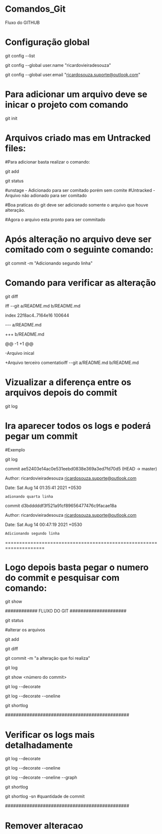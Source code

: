 # Comandos_Git
Fluxo do GITHUB


# Configuração global


git config --list

git config --global user.name "ricardovieiradesouza"

git config --global user.email "ricardosouza.suporte@outlook.com"



# Para adicionar um arquivo deve se inicar o projeto com comando 

git init

# Arquivos criado mas em Untracked files:

#Para adicionar basta realizar o comando:

git add <nome do arquivo>

git status
  
  
#unstage - Adicionado para ser comitado porém sem comite 
#Untracked - Arquivo não adionado para ser comitado

  
#Boa praticas do git deve ser adicionado somente o arquivo que houve alteração.

#Agora o arquivo esta pronto para ser commitado
  
# Após alteração no arquivo deve ser comitado com o seguinte comando:

git commit -m "Adicionando segundo linha"

# Comando para verificar as alteração 

git diff

iff --git a/README.md b/README.md
  
index 22f8ac4..7164e16 100644
  
--- a/README.md
  
+++ b/README.md
  
@@ -1 +1 @@
  
-Arquivo inical
  
+Arquivo terceiro comentatioiff --git a/README.md b/README.md

 
  
  
  
# Vizualizar a diferença entre os arquivos depois do commit

git log 

# Ira aparecer todos os logs e poderá pegar um commit 

#Exemplo

 git log

  
  
  
  
commit ae52403e14ac0e531eebd0838e369a3ed7fd70d5 (HEAD -> master)
  
Author: ricardovieiradesouza <ricardosouza.suporte@outlook.com>
  
Date:   Sat Aug 14 01:35:41 2021 +0530

    adionando quarta linha
  

commit d3bdddddf3f521a91cf89656477476c9facae18a
  
Author: ricardovieiradesouza <ricardosouza.suporte@outlook.com>
  
Date:   Sat Aug 14 00:47:19 2021 +0530
  

    Adicionando segundo linha
  
  
  
====================================================================

# Logo depois basta pegar o numero do commit e pesquisar com comando:


git show <numero do commit>

  
############   FLUXO DO GIT #####################

git status
  
#alterar os arquivos
  
git add <arquivo>
  
git diff
  
git commit -m "a alteração que foi realiza"
  
git log
  
git show <número do commit>
  
git log --decorate
  
git log --decorate --oneline
  
git shortlog


##############################################

# Verificar os logs mais detalhadamente 

git log --decorate 

git log --decorate --oneline

git log --decorate --oneline --graph

git shortlog

git shortlog -sn   #quantidade de commit


##############################################


# Remover alteracao




